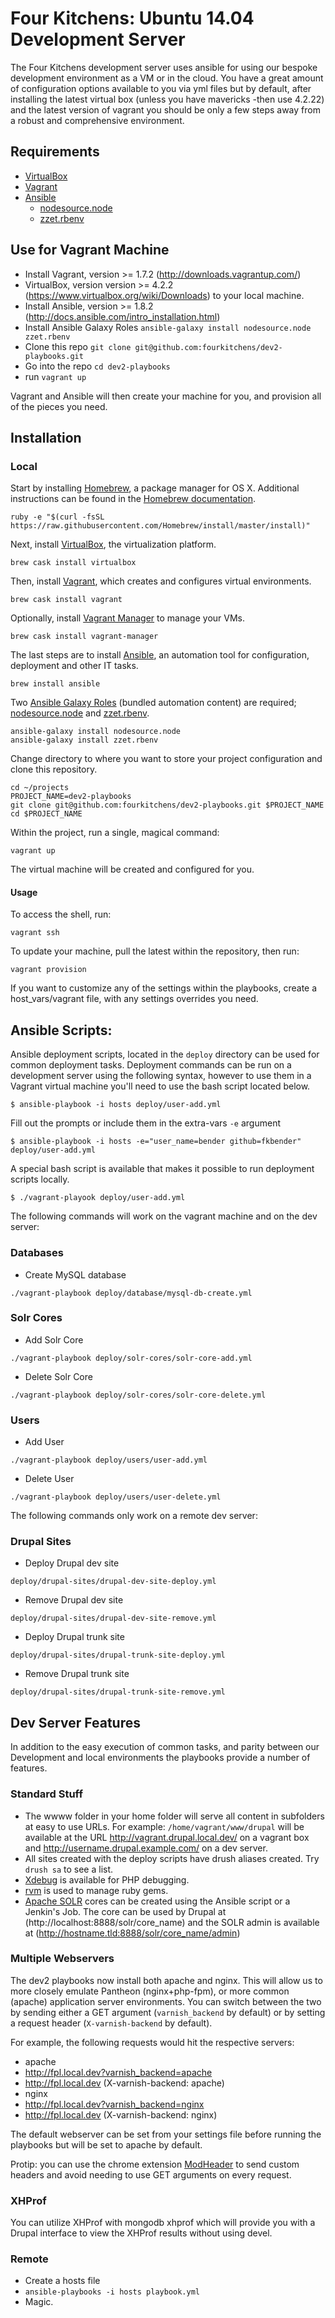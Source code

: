 # Four Kitchens: Ubuntu 14.04 Development Server


The Four Kitchens development server uses ansible for using our bespoke development environment as a VM or in the cloud. You have a great amount of configuration options available to you via yml files but by default, after installing the latest virtual box (unless you have mavericks -then use 4.2.22) and the latest version of vagrant you should be only a few steps away from a robust and comprehensive environment.

## Requirements

* [VirtualBox](https://www.virtualbox.org/wiki/Downloads)
* [Vagrant](http://downloads.vagrantup.com/)
* [Ansible](http://docs.ansible.com/)
    * [nodesource.node](https://github.com/nodesource/ansible-nodejs-role)
    * [zzet.rbenv](https://galaxy.ansible.com/list#/roles/102)

## Use for Vagrant Machine

* Install Vagrant, version >= 1.7.2 (http://downloads.vagrantup.com/)
* VirtualBox, version version >= 4.2.2 (https://www.virtualbox.org/wiki/Downloads) to your local machine.
* Install Ansible, version >= 1.8.2 (http://docs.ansible.com/intro_installation.html)
* Install Ansible Galaxy Roles ```ansible-galaxy install nodesource.node zzet.rbenv```
* Clone this repo ```git clone git@github.com:fourkitchens/dev2-playbooks.git```
* Go into the repo ```cd dev2-playbooks```
* run ```vagrant up```

Vagrant and Ansible will then create your machine for you, and provision all of the pieces you need.

## Installation

### Local

Start by installing [Homebrew](http://brew.sh/), a package manager for OS X. Additional instructions can be found in the [Homebrew documentation](https://github.com/Homebrew/homebrew/tree/master/share/doc/homebrew#readme).

    ruby -e "$(curl -fsSL https://raw.githubusercontent.com/Homebrew/install/master/install)"

Next, install [VirtualBox](https://www.virtualbox.org/wiki/Downloads), the virtualization platform.

    brew cask install virtualbox

Then, install [Vagrant](http://downloads.vagrantup.com/), which creates and configures virtual environments.

    brew cask install vagrant

Optionally, install [Vagrant Manager](http://vagrantmanager.com/) to manage your VMs.

    brew cask install vagrant-manager

The last steps are to install [Ansible](http://docs.ansible.com/intro_installation.html), an automation tool for configuration, deployment and other IT tasks.

    brew install ansible

Two [Ansible Galaxy Roles](https://galaxy.ansible.com/intro) (bundled automation content) are required; [nodesource.node](https://github.com/nodesource/ansible-nodejs-role) and  [zzet.rbenv](https://galaxy.ansible.com/list#/roles/102).

    ansible-galaxy install nodesource.node
    ansible-galaxy install zzet.rbenv

Change directory to where you want to store your project configuration and clone this repository.

    cd ~/projects
    PROJECT_NAME=dev2-playbooks
    git clone git@github.com:fourkitchens/dev2-playbooks.git $PROJECT_NAME
    cd $PROJECT_NAME

Within the project, run a single, magical command:

    vagrant up

The virtual machine will be created and configured for you.

#### Usage

To access the shell, run:

    vagrant ssh

To update your machine, pull the latest within the repository, then run:

    vagrant provision

If you want to customize any of the settings within the playbooks, create a host_vars/vagrant file, with any settings overrides you need.

Ansible Scripts:
--

Ansible deployment scripts, located in the ```deploy``` directory can be used for common deployment tasks. Deployment commands can be run on a development server using the following syntax, however to use them in a Vagrant virtual machine you'll need to use the bash script located below.
```
$ ansible-playbook -i hosts deploy/user-add.yml
```
Fill out the prompts or include them in the extra-vars ```-e``` argument
```
$ ansible-playbook -i hosts -e="user_name=bender github=fkbender" deploy/user-add.yml
```

A special bash script is available that makes it possible to run deployment scripts locally.

```
$ ./vagrant-playook deploy/user-add.yml
```

The following commands will work on the vagrant machine and on the dev server:

### Databases
- Create MySQL database
```  
./vagrant-playbook deploy/database/mysql-db-create.yml
```

### Solr Cores

- Add Solr Core  
```
./vagrant-playbook deploy/solr-cores/solr-core-add.yml
```

- Delete Solr Core  
```
./vagrant-playbook deploy/solr-cores/solr-core-delete.yml
```

### Users
- Add User
```
./vagrant-playbook deploy/users/user-add.yml
```

- Delete User
```
./vagrant-playbook deploy/users/user-delete.yml
```

The following commands only work on a remote dev server:

### Drupal Sites
- Deploy Drupal dev site
```
deploy/drupal-sites/drupal-dev-site-deploy.yml
```
- Remove Drupal dev site
```
deploy/drupal-sites/drupal-dev-site-remove.yml
```
- Deploy Drupal trunk site
```
deploy/drupal-sites/drupal-trunk-site-deploy.yml
```
- Remove Drupal trunk site
```
deploy/drupal-sites/drupal-trunk-site-remove.yml
```

Dev Server Features
--
In addition to the easy execution of common tasks, and parity between our Development and local environments the playbooks provide a number of features.

### Standard Stuff
* The wwww folder in your home folder will serve all content in subfolders at easy to use URLs. For example: ```/home/vagrant/www/drupal``` will be available at the URL http://vagrant.drupal.local.dev/ on a vagrant box and http://username.drupal.example.com/ on a dev server.
* All sites created with the deploy scripts have drush aliases created. Try ```drush sa``` to see a list.
* [Xdebug](http://xdebug.org/) is available for PHP debugging.
* [rvm](http://rvm.io/) is used to manage ruby gems.
* [Apache SOLR](https://lucene.apache.org/solr/index.html) cores can be created using the Ansible script or a Jenkin's Job. The core can be used by Drupal at (http://localhost:8888/solr/core_name) and the SOLR admin is available at (http://hostname.tld:8888/solr/core_name/admin)

### Multiple Webservers

The dev2 playbooks now install both apache and nginx. This will allow us to more closely emulate Pantheon (nginx+php-fpm), or more common (apache) application server environments. You can switch between the two by sending either a GET argument (``varnish_backend`` by default) or by setting a request header (``X-varnish-backend`` by default).

For example, the following requests would hit the respective servers:

* apache
 * http://fpl.local.dev?varnish_backend=apache
 * http://fpl.local.dev (X-varnish-backend: apache)
* nginx
 * http://fpl.local.dev?varnish_backend=nginx
 * http://fpl.local.dev (X-varnish-backend: nginx)

The default webserver can be set from your settings file before running the playbooks but will be set to apache by default.

Protip: you can use the chrome extension [ModHeader](https://chrome.google.com/webstore/detail/modheader/idgpnmonknjnojddfkpgkljpfnnfcklj) to send custom headers and avoid needing to use GET arguments on every request.

### XHProf

You can utilize XHProf with mongodb xhprof which will provide you with a Drupal interface to view the XHProf results without using devel.

### Remote

* Create a hosts file
* `ansible-playbooks -i hosts playbook.yml`
* Magic.
